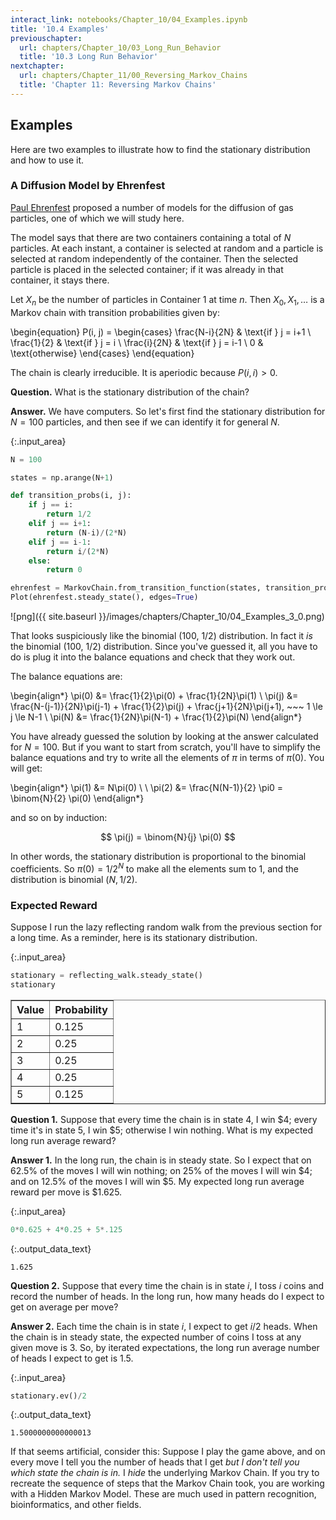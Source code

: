 ```yaml
---
interact_link: notebooks/Chapter_10/04_Examples.ipynb
title: '10.4 Examples'
previouschapter:
  url: chapters/Chapter_10/03_Long_Run_Behavior
  title: '10.3 Long Run Behavior'
nextchapter:
  url: chapters/Chapter_11/00_Reversing_Markov_Chains
  title: 'Chapter 11: Reversing Markov Chains'
---
```


## Examples ##

Here are two examples to illustrate how to find the stationary distribution and how to use it.

### A Diffusion Model by Ehrenfest ###
[Paul Ehrenfest](https://en.wikipedia.org/wiki/Paul_Ehrenfest) proposed a number of models for the diffusion of gas particles, one of which we will study here.

The model says that there are two containers containing a total of $N$ particles. At each instant, a container is selected at random and a particle is selected at random independently of the container. Then the selected particle is placed in the selected container; if it was already in that container, it stays there.

Let $X_n$ be the number of particles in Container 1 at time $n$. Then $X_0, X_1, \ldots$ is a Markov chain with transition probabilities given by:

\begin{equation}
P(i, j) = 
 \begin{cases} 
      \frac{N-i}{2N} & \text{if } j = i+1 \\
      \frac{1}{2} & \text{if } j = i \\
      \frac{i}{2N} & \text{if } j = i-1 \\
      0 & \text{otherwise}
   \end{cases}
\end{equation}

The chain is clearly irreducible. It is aperiodic because $P(i, i) > 0$.

**Question.** What is the stationary distribution of the chain? 

**Answer.** We have computers. So let's first find the stationary distribution for $N=100$ particles, and then see if we can identify it for general $N$.


{:.input_area}
```python
N = 100

states = np.arange(N+1)

def transition_probs(i, j):
    if j == i:
        return 1/2
    elif j == i+1:
        return (N-i)/(2*N)
    elif j == i-1:
        return i/(2*N)
    else:
        return 0

ehrenfest = MarkovChain.from_transition_function(states, transition_probs)
Plot(ehrenfest.steady_state(), edges=True)
```


![png]({{ site.baseurl }}/images/chapters/Chapter_10/04_Examples_3_0.png)


That looks suspiciously like the binomial (100, 1/2) distribution. In fact it *is* the binomial (100, 1/2) distribution. Since you've guessed it, all you have to do is plug it into the balance equations and check that they work out. 

The balance equations are:

\begin{align*}
\pi(0) &= \frac{1}{2}\pi(0) + \frac{1}{2N}\pi(1) \\
\pi(j) &= \frac{N-(j-1)}{2N}\pi(j-1) + \frac{1}{2}\pi(j) + \frac{j+1}{2N}\pi(j+1), ~~~ 1 \le j \le N-1 \\
\pi(N) &= \frac{1}{2N}\pi(N-1) + \frac{1}{2}\pi(N)
\end{align*}

You have already guessed the solution by looking at the answer calculated for $N=100$. But if you want to start from scratch, you'll have to simplify the balance equations and try to write all the elements of $\pi$ in terms of $\pi(0)$. You will get:

\begin{align*}
\pi(1) &= N\pi(0) \\ \\
\pi(2) &= \frac{N(N-1)}{2} \pi0 = \binom{N}{2} \pi(0)
\end{align*}

and so on by induction:

$$
\pi(j) = \binom{N}{j} \pi(0)
$$

In other words, the stationary distribution is proportional to the binomial coefficients. So $\pi(0) = 1/2^N$ to make all the elements sum to 1, and the distribution is binomial $(N, 1/2)$.

### Expected Reward ###
Suppose I run the lazy reflecting random walk from the previous section for a long time. As a reminder, here is its stationary distribution.


{:.input_area}
```python
stationary = reflecting_walk.steady_state()
stationary
```




<div markdown="0">
<table border="1" class="dataframe">
    <thead>
        <tr>
            <th>Value</th> <th>Probability</th>
        </tr>
    </thead>
    <tbody>
        <tr>
            <td>1    </td> <td>0.125      </td>
        </tr>
        <tr>
            <td>2    </td> <td>0.25       </td>
        </tr>
        <tr>
            <td>3    </td> <td>0.25       </td>
        </tr>
        <tr>
            <td>4    </td> <td>0.25       </td>
        </tr>
        <tr>
            <td>5    </td> <td>0.125      </td>
        </tr>
    </tbody>
</table>
</div>



**Question 1.** Suppose that every time the chain is in state 4, I win $\$4$; every time it's in state 5, I win $\$5$; otherwise I win nothing. What is my expected long run average reward?

**Answer 1.** In the long run, the chain is in steady state. So I expect that on 62.5% of the moves I will win nothing; on 25% of the moves I will win $\$4$; and on 12.5% of the moves I will win $\$5$. My expected long run average reward per move is $\$1.625$.


{:.input_area}
```python
0*0.625 + 4*0.25 + 5*.125
```




{:.output_data_text}
```
1.625
```



**Question 2.** Suppose that every time the chain is in state $i$, I toss $i$ coins and record the number of heads. In the long run, how many heads do I expect to get on average per move?

**Answer 2.** Each time the chain is in state $i$, I expect to get $i/2$ heads. When the chain is in steady state, the expected number of coins I toss at any given move is 3. So, by iterated expectations, the long run average number of heads I expect to get is 1.5.


{:.input_area}
```python
stationary.ev()/2
```




{:.output_data_text}
```
1.5000000000000013
```



If that seems artificial, consider this: Suppose I play the game above, and on every move I tell you the number of heads that I get *but I don't tell you which state the chain is in.* I *hide* the underlying Markov Chain. If you try to recreate the sequence of steps that the Markov Chain took, you are working with a Hidden Markov Model. These are much used in pattern recognition, bioinformatics, and other fields.

